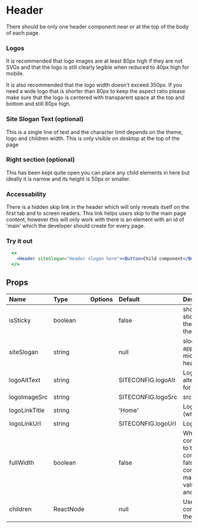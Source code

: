 # Header

There should be only one header component near or at the top of the body of each page.

### Logos

It is recommended that logo images are at least 80px high if they are not SVGs and that the logo is still clearly legible when reduced to 40px high for mobile.

It is also recommended that the logo width doesn't exceed 350px. If you need a wide logo that is shorter than 80px to keep the aspect ratio please make sure that the logo is centered with transparent space at the top and bottom and still 80px high.

### Site Slogan Text (optional)

This is a single line of text and the character limit depends on the theme, logo and children width. This is only visible on desktop at the top of the page

### Right section (optional)

This has been kept quite open you can place any child elements in here but ideally it is narrow and its height is 50px or smaller.

### Accessability

There is a hidden skip link in the header which will only reveals itself on the first tab and to screen readers. This link helps users skip to the main page content, however this will only work with there is an element with an id of 'main' which the developer should create for every page.

### Try it out

```.jsx
  <>
    <Header siteSlogan="Header slogan here"><Button>Child component</Button></Header>
  </>
```

## Props

| Name          | Type      | Options | Default               | Description                                                                                                                                       |
| :------------ | :-------- | :-----: | :-------------------- | :------------------------------------------------------------------------------------------------------------------------------------------------ |
| isSticky      | boolean   |         | false                 | should header stick to the top of the page when the user scrolls                                                                                  |
| siteSlogan    | string    |         | null                  | slogan that appears in the middle of the header                                                                                                   |
| logoAltText   | string    |         | SITECONFIG.logoAlt    | Logo link alternative text for accessibility                                                                                                      |
| logoImageSrc  | string    |         | SITECONFIG.logoSrc    | src of logo image                                                                                                                                 |
| logoLinkTitle | string    |         | 'Home'                | Logo link title (when hovering)                                                                                                                   |
| logoLinkUrl   | string    |         | SITECONFIG.logoUrl    | Logo link URL                                                                                                                                     |
| fullWidth     | boolean   |         | false                 | When true header content stretches to the width of its container when false header content honours maxContentWidth value in theme and is centered |
| children      | ReactNode |         | null                  | Used to place components on the right side                                                                                                        |
